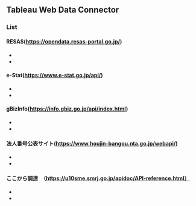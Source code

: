 ## Tableau Web Data Connector

### List

#### RESAS(https://opendata.resas-portal.go.jp/)
-
-

#### e-Stat(https://www.e-stat.go.jp/api/)
-
-

#### gBizInfo(https://info.gbiz.go.jp/api/index.html)
-
-

#### 法人番号公表サイト(https://www.houjin-bangou.nta.go.jp/webapi/)
-
-

#### ここから調達　（https://u10sme.smrj.go.jp/apidoc/API-reference.html）
-
-


